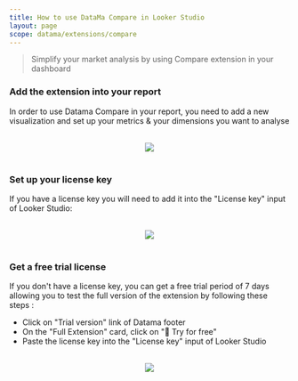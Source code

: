 ```yaml
---
title: How to use DataMa Compare in Looker Studio
layout: page
scope: datama/extensions/compare
---
```


> Simplify your market analysis by using Compare extension in your dashboard

### Add the extension into your report

In order to use Datama Compare in your report, you need to add a new visualization and set up your metrics & your dimensions you want to analyse

<br>

<center><img src="{{site.url}}/{{site.baseurl}}/extensions/datama-compare/assets/gif/looker.gif" /></center>

<br>

### Set up your license key

If you have a license key you will need to add it into the "License key" input of Looker Studio:

<br>

<center><img src="{{site.url}}/{{site.baseurl}}/extensions/datama-compare/assets/gif/looker-license.gif" /></center>

<br>

### Get a free trial license

If you don't have a license key, you can get a free trial period of 7 days allowing you to test the full version of the extension by following these steps :

- Click on "Trial version" link of Datama footer
- On the "Full Extension" card, click on "🚀 Try for free"
- Paste the license key into the "License key" input of Looker Studio

<br>

<center><img src="{{site.url}}/{{site.baseurl}}/extensions/datama-compare/assets/gif/looker-temp.gif" /></center>

<br>


